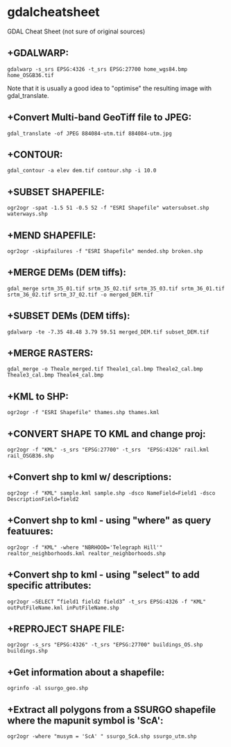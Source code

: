 gdalcheatsheet
==============

GDAL Cheat Sheet
(not sure of original sources)


+GDALWARP:
---------
    
    gdalwarp -s_srs EPSG:4326 -t_srs EPSG:27700 home_wgs84.bmp home_OSGB36.tif



Note that it is usually a good idea to "optimise" the resulting image with gdal_translate.

+Convert Multi-band GeoTiff file to JPEG:
------------------------------------------
    
    gdal_translate -of JPEG 884084-utm.tif 884084-utm.jpg 


+CONTOUR:
--------
    
    gdal_contour -a elev dem.tif contour.shp -i 10.0


+SUBSET SHAPEFILE:
-----------------
    
    ogr2ogr -spat -1.5 51 -0.5 52 -f "ESRI Shapefile" watersubset.shp waterways.shp


+MEND SHAPEFILE:
---------------
    
    ogr2ogr -skipfailures -f "ESRI Shapefile" mended.shp broken.shp


+MERGE DEMs (DEM tiffs):
-----------------------
    
    gdal_merge srtm_35_01.tif srtm_35_02.tif srtm_35_03.tif srtm_36_01.tif srtm_36_02.tif srtm_37_02.tif -o merged_DEM.tif


+SUBSET DEMs (DEM tiffs):
------------------------
    
    gdalwarp -te -7.35 48.48 3.79 59.51 merged_DEM.tif subset_DEM.tif


+MERGE RASTERS:
--------------
    
    gdal_merge -o Theale_merged.tif Theale1_cal.bmp Theale2_cal.bmp Theale3_cal.bmp Theale4_cal.bmp


+KML to SHP:
-----------
    
    ogr2ogr -f "ESRI Shapefile" thames.shp thames.kml


+CONVERT SHAPE TO KML and change proj:
---------------------
    
    ogr2ogr -f "KML" -s_srs "EPSG:27700" -t_srs  "EPSG:4326" rail.kml rail_OSGB36.shp


+Convert shp to kml w/ descriptions:
------------------------------------
    
    ogr2ogr -f "KML" sample.kml sample.shp -dsco NameField=Field1 -dsco DescriptionField=field2


+Convert shp to kml - using "where" as query featuures:
-------------------------------------------------------
    
    ogr2ogr -f "KML" -where "NBRHOOD='Telegraph Hill'" realtor_neighborhoods.kml realtor_neighborhoods.shp


+Convert shp to kml - using "select" to add specific attributes:
----------------------------------------------------------------
    
    ogr2ogr –SELECT “field1 field2 field3” -t_srs EPSG:4326 -f "KML" outPutFileName.kml inPutFileName.shp


+REPROJECT SHAPE FILE:
---------------------
    
    ogr2ogr -s_srs "EPSG:4326" -t_srs "EPSG:27700" buildings_OS.shp buildings.shp


+Get information about a shapefile:
----------------------------------
    
    ogrinfo -al ssurgo_geo.shp


+Extract all polygons from a SSURGO shapefile where the mapunit symbol is 'ScA':
--------------------------------------------------------------------------------
    
    ogr2ogr -where "musym = 'ScA' " ssurgo_ScA.shp ssurgo_utm.shp 
    
